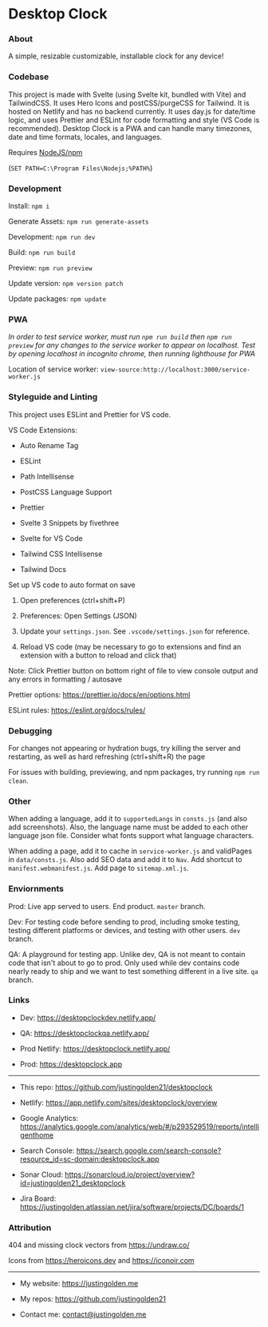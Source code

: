 # Desktop Clock

### About

A simple, resizable customizable, installable clock for any device!

### Codebase

This project is made with Svelte (using Svelte kit, bundled with Vite) and TailwindCSS. It uses Hero Icons and postCSS/purgeCSS for Tailwind. It is hosted on Netlify and has no backend currently. It uses day.js for date/time logic, and uses Prettier and ESLint for code formatting and style (VS Code is recommended). Desktop Clock is a PWA and can handle many timezones, date and time formats, locales, and languages.

Requires [NodeJS/npm](https://nodejs.org/en/download/)

(`SET PATH=C:\Program Files\Nodejs;%PATH%`)

### Development

Install: `npm i`

Generate Assets: `npm run generate-assets`

Development: `npm run dev`

Build: `npm run build`

Preview: `npm run preview`

Update version: `npm version patch`

Update packages: `npm update`

### PWA

_In order to test service worker, must run `npm run build` then `npm run preview` for any changes to the service worker to appear on localhost. Test by opening localhost in incognito chrome, then running lighthouse for PWA_

Location of service worker: `view-source:http://localhost:3000/service-worker.js`

### Styleguide and Linting

This project uses ESLint and Prettier for VS code.

VS Code Extensions:

- Auto Rename Tag

- ESLint

- Path Intellisense

- PostCSS Language Support

- Prettier

- Svelte 3 Snippets by fivethree

- Svelte for VS Code

- Tailwind CSS Intellisense

- Tailwind Docs

Set up VS code to auto format on save

1. Open preferences (ctrl+shift+P)

2. Preferences: Open Settings (JSON)

3. Update your `settings.json`. See `.vscode/settings.json` for reference.

4. Reload VS code (may be necessary to go to extensions and find an extension with a button to reload and click that)

Note: Click Prettier button on bottom right of file to view console output and any errors in formatting / autosave

Prettier options: https://prettier.io/docs/en/options.html

ESLint rules: https://eslint.org/docs/rules/

### Debugging

For changes not appearing or hydration bugs, try killing the server and restarting, as well as hard refreshing (ctrl+shift+R) the page

For issues with building, previewing, and npm packages, try running `npm run clean`.

### Other

When adding a language, add it to `supportedLangs` in `consts.js` (and also add screenshots). Also, the language name must be added to each other language json file. Consider what fonts support what language characters.

When adding a page, add it to cache in `service-worker.js` and validPages in `data/consts.js`. Also add SEO data and add it to `Nav`. Add shortcut to `manifest.webmanifest.js`. Add page to `sitemap.xml.js`.

### Enviornments

Prod: Live app served to users. End product. `master` branch.

Dev: For testing code before sending to prod, including smoke testing, testing different platforms or devices, and testing with other users. `dev` branch.

QA: A playground for testing app. Unlike dev, QA is not meant to contain code that isn't about to go to prod. Only used while dev contains code nearly ready to ship and we want to test something different in a live site. `qa` branch.

### Links

- Dev: https://desktopclockdev.netlify.app/

- QA: https://desktopclockqa.netlify.app/

- Prod Netlify: https://desktopclock.netlify.app/

- Prod: https://desktopclock.app

---

- This repo: https://github.com/justingolden21/desktopclock

- Netlify: https://app.netlify.com/sites/desktopclock/overview

- Google Analytics: https://analytics.google.com/analytics/web/#/p293529519/reports/intelligenthome

- Search Console: https://search.google.com/search-console?resource_id=sc-domain:desktopclock.app

- Sonar Cloud: https://sonarcloud.io/project/overview?id=justingolden21_desktopclock

- Jira Board: https://justingolden.atlassian.net/jira/software/projects/DC/boards/1

### Attribution

404 and missing clock vectors from https://undraw.co/

Icons from https://heroicons.dev and https://iconoir.com

---

- My website: https://justingolden.me

- My repos: https://github.com/justingolden21

- Contact me: contact@justingolden.me
